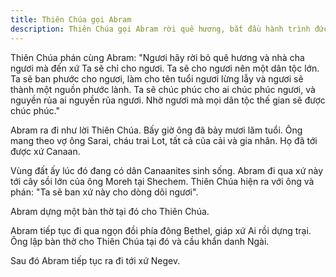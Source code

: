 ```yaml
---
title: Thiên Chúa gọi Abram
description: Thiên Chúa gọi Abram rời quê hương, bắt đầu hành trình đức tin và trở thành tổ phụ của dân tộc Israel. Ý nghĩa của sự vâng phục và lời hứa từ Thiên Chúa dành cho Abram.
---
```


Thiên Chúa phán cùng Abram: "Ngươi hãy rời bỏ quê hương và nhà cha ngươi mà đến xứ Ta sẽ chỉ cho ngươi. Ta sẽ cho ngươi nên một dân tộc lớn. Ta sẽ ban phước cho ngươi, làm cho tên tuổi ngươi lừng lẫy và ngươi sẽ thành một nguồn phước lành. Ta sẽ chúc phúc cho ai chúc phúc ngươi, và nguyền rủa ai nguyền rủa ngươi. Nhờ ngươi mà mọi dân tộc thế gian sẽ được chúc phúc."

Abram ra đi như lời Thiên Chúa. Bấy giờ ông đã bảy mươi lăm tuổi. Ông mang theo vợ ông Sarai, cháu trai Lot, tất cả của cải và gia nhân. Họ đã tới được xứ Canaan.

Vùng đất ấy lúc đó đang có dân Canaanites sinh sống. Abram đi qua xứ này tới cây sồi lớn của ông Moreh tại Shechem. Thiên Chúa hiện ra với ông và phán: "Ta sẽ ban xứ này cho dòng dõi ngươi".

Abram dựng một bàn thờ tại đó cho Thiên Chúa.

Abram tiếp tục đi qua ngọn đồi phía đông Bethel, giáp xứ Ai rồi dựng trại. Ông lập bàn thờ cho Thiên Chúa tại đó và cầu khẩn danh Ngài.

Sau đó Abram tiếp tục ra đi tới xứ Negev.